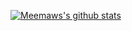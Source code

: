 [![Meemaws's github stats](https://github-readme-stats.vercel.app/api?username=evancharlton&show_icons=true&title_color=fff&icon_color=79ff97&text_color=9f9f9f&bg_color=151515)](https://github.com/evancharlton)
